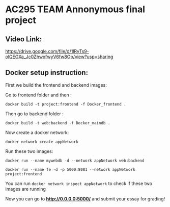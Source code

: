 # AC295 TEAM Annonymous final project

## Video Link: 
https://drive.google.com/file/d/1lRyTs9-olQEGXa_Jc0ZhwxfwyV6fw8Op/view?usp=sharing

## Docker setup instruction:

First we build the frontend and backend images:

Go to frontend folder and then :

```docker build -t project:frontend -f Docker_frontend . ```

Then go to backend folder :

```docker build -t web:backend -f Docker_maindb . ```

Now create a docker network:

``` docker network create appNetwork ```

Run these two images:

``` docker run --name mywebdb -d --network appNetwork web:backend ```

``` docker run --name fe -d -p 5000:8081 --network appNetwork project:frontend ```

You can run ```docker network inspect appNetwork``` to check if these two images are running

Now you can go to **http://0.0.0.0:5000/** and submit your essay for grading!

